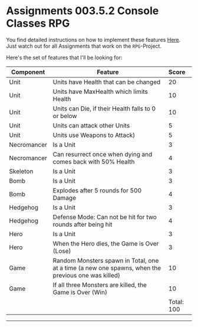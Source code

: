 # Assignments 003.5.2 Console Classes RPG

You find detailed instructions on how to implement these features [Here](003.5.1-console-classes-1.md).\
Just watch out for all Assignments that work on the `RPG`-Project.

Here's the set of features that I'll be looking for:

| Component | Feature  |  Score |
|--------------|-------|:-------------|
|Unit| Units have Health that can be changed | 20 |
|Unit| Units have MaxHealth which limits Health | 10 |
|Unit|Units can Die, if their Health falls to 0 or below| 10 |
|Unit|Units can attack other Units| 5 |
|Unit|Units use Weapons to Attack)| 5 |
|Necromancer|Is a Unit|3|
|Necromancer|Can resurrect once when dying and comes back with 50% Health| 4 |
|Skeleton|Is a Unit|3|
|Bomb|Is a Unit|3|
|Bomb|Explodes after 5 rounds for 500 Damage| 4 |
|Hedgehog|Is a Unit|3|
|Hedgehog|Defense Mode: Can not be hit for two rounds after being hit| 4 |
|Hero|Is a Unit|3|
|Hero|When the Hero dies, the Game is Over (Lose)| 3 |
|Game|Random Monsters spawn in Total, one at a time (a new one spawns, when the previous one was killed)|10|
|Game|If all three Monsters are killed, the Game is Over (Win)| 10 |
| | | Total: 100 |
-------------------------------
